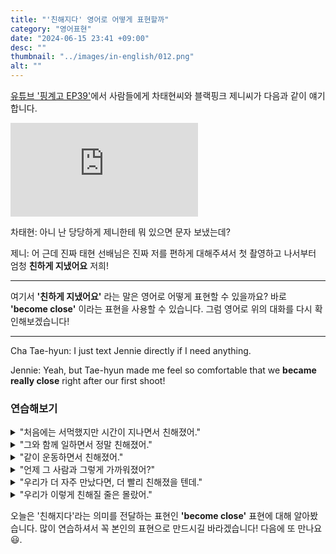 ```yaml
---
title: "'친해지다' 영어로 어떻게 표현할까"
category: "영어표현"
date: "2024-06-15 23:41 +09:00"
desc: ""
thumbnail: "../images/in-english/012.png"
alt: ""
---
```


[유튜브 '핑계고 EP39'](https://youtu.be/QaqbY4pqz1I?t=2385)에서 사람들에게 차태현씨와 블랙핑크 제니씨가 다음과 같이 얘기합니다.

<iframe class="youtube" src="https://www.youtube.com/embed/QaqbY4pqz1I?si=1111zg31E2euALUw&amp;start=2385" title="YouTube video player" frameborder="0" allow="accelerometer; autoplay; clipboard-write; encrypted-media; gyroscope; picture-in-picture; web-share" referrerpolicy="strict-origin-when-cross-origin" allowfullscreen></iframe>

차태현: 아니 난 당당하게 제니한테 뭐 있으면 문자 보냈는데?

제니: 어 근데 진짜 태현 선배님은 진짜 저를 편하게 대해주셔서 첫 촬영하고 나서부터 엄청 **친하게 지냈어요** 저희!

---

여기서 **'친하게 지냈어요'** 라는 말은 영어로 어떻게 표현할 수 있을까요? 바로 **'become close'** 이라는 표현을 사용할 수 있습니다. 그럼 영어로 위의 대화를 다시 확인해보겠습니다!

---

Cha Tae-hyun: I just text Jennie directly if I need anything.

Jennie: Yeah, but Tae-hyun made me feel so comfortable that we **became really close** right after our first shoot!

### 연습해보기

<details>
<summary>"처음에는 서먹했지만 시간이 지나면서 친해졌어."</summary>
<span>"At first, it was awkward, but we became close over time."</span>
</details>

<details>
<summary>"그와 함께 일하면서 정말 친해졌어."</summary>
<span>"Working with him, we really became close."</span>
</details>

<details>
<summary>"같이 운동하면서 친해졌어."</summary>
<span>"We became close while working out together."</span>
</details>

<details>
<summary>"언제 그 사람과 그렇게 가까워졌어?"</summary>
<span>"When did you become close with him?"</span>
</details>

<details>
<summary>"우리가 더 자주 만났다면, 더 빨리 친해졌을 텐데."</summary>
<span>"If we had met more often, we would have become close much faster."</span>
</details>

<details>
<summary>"우리가 이렇게 친해질 줄은 몰랐어."</summary>
<span>"I never thought we would become close like this."</span>
</details>

오늘은 '친해지다'라는 의미를 전달하는 표현인 **'become close'** 표현에 대해 알아봤습니다. 많이 연습하셔서 꼭 본인의 표현으로 만드시길 바라겠습니다! 다음에 또 만나요 😃.
